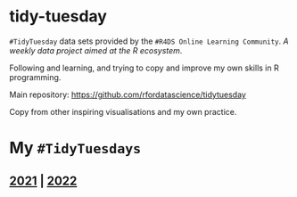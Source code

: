 # tidy-tuesday

`#TidyTuesday` data sets provided by the `#R4DS Online Learning Community`. _A weekly data project aimed at the R ecosystem_.

Following and learning, and trying to copy and improve my own skills in R programming.

Main repository: https://github.com/rfordatascience/tidytuesday

Copy from other inspiring visualisations and my own practice.

# My `#TidyTuesdays`
## [2021](2021) | [2022](2022)